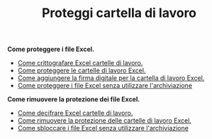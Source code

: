 ﻿---
title: Proteggi cartella di lavoro
second_title: Aspose.Cells Cloud Documen
linktitle: Protez
type: docs
url: /it/protect/
keywords: Protect and unprotect Excel workbook
description: Aspose.Cells Cloud REST API supporta la protezione e la rimozione della cartella di lavoro Excel. L'SDK supporta i tipi di linguaggi di sviluppo. Includono Android, C#, Go, Java, NodeJS, Perl, PHP, Python, Ruby e swift
weight: 36
---
**Come proteggere i file Excel.**

- [Come crittografare Excel cartelle di lavoro.](/cells/it/workbook/encrypt/)
- [Come proteggere le cartelle di lavoro Excel.](/cells/it/workbook/protect/)
- [Come aggiungere la firma digitale per la cartella di lavoro Excel.](/cells/it/workbook/digital-signature/)
- [Come proteggere i file Excel senza utilizzare l'archiviazione](/cells/it/protect/without-using-storage/)

**Come rimuovere la protezione dei file Excel.**

- [Come decifrare Excel cartelle di lavoro.](/cells/it/workbook/decrypt/)
- [Come rimuovere la protezione delle cartelle di lavoro Excel.](/cells/it/workbook/unprotect/)
- [Come sbloccare i file Excel senza utilizzare l'archiviazione](/cells/it/unlock/without-using-storage/)
